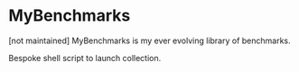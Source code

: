 MyBenchmarks
============
[not maintained]
MyBenchmarks is my ever evolving library of benchmarks.

Bespoke shell script to launch collection.
